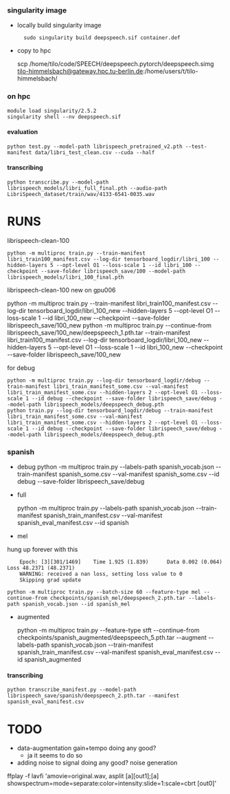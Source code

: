 ### singularity image

* locally build singularity image

        sudo singularity build deepspeech.sif container.def

* copy to hpc

    scp /home/tilo/code/SPEECH/deepspeech.pytorch/deepspeech.simg tilo-himmelsbach@gateway.hpc.tu-berlin.de:/home/users/t/tilo-himmelsbach/

### on hpc
    module load singularity/2.5.2
    singularity shell --nv deepspeech.sif
    
#### evaluation
    python test.py --model-path librispeech_pretrained_v2.pth --test-manifest data/libri_test_clean.csv --cuda --half

#### transcribing 
    python transcribe.py --model-path librispeech_models/libri_full_final.pth --audio-path LibriSpeech_dataset/train/wav/4133-6541-0035.wav
    
# RUNS

librispeech-clean-100

    python -m multiproc train.py --train-manifest libri_train100_manifest.csv --log-dir tensorboard_logdir/libri_100 --hidden-layers 5 --opt-level O1 --loss-scale 1 --id libri_100 --checkpoint --save-folder librispeech_save/100 --model-path librispeech_models/libri_100_final.pth

librispeech-clean-100 new on gpu006

python -m multiproc train.py --train-manifest libri_train100_manifest.csv --log-dir tensorboard_logdir/libri_100_new --hidden-layers 5 --opt-level O1 --loss-scale 1 --id libri_100_new --checkpoint --save-folder librispeech_save/100_new
python -m multiproc train.py --continue-from librispeech_save/100_new/deepspeech_1.pth.tar --train-manifest libri_train100_manifest.csv --log-dir tensorboard_logdir/libri_100_new --hidden-layers 5 --opt-level O1 --loss-scale 1 --id libri_100_new --checkpoint --save-folder librispeech_save/100_new

for debug
    
    python -m multiproc train.py --log-dir tensorboard_logdir/debug --train-manifest libri_train_manifest_some.csv --val-manifest libri_train_manifest_some.csv --hidden-layers 2 --opt-level O1 --loss-scale 1 --id debug --checkpoint --save-folder librispeech_save/debug --model-path librispeech_models/deepspeech_debug.pth
    python train.py --log-dir tensorboard_logdir/debug --train-manifest libri_train_manifest_some.csv --val-manifest libri_train_manifest_some.csv --hidden-layers 2 --opt-level O1 --loss-scale 1 --id debug --checkpoint --save-folder librispeech_save/debug --model-path librispeech_models/deepspeech_debug.pth

### spanish
* debug
    python -m multiproc train.py --labels-path spanish_vocab.json --train-manifest spanish_some.csv --val-manifest spanish_some.csv --id debug --save-folder librispeech_save/debug

* full
 
    python -m multiproc train.py --labels-path spanish_vocab.json --train-manifest spanish_train_manifest.csv --val-manifest spanish_eval_manifest.csv --id spanish
    
* mel

 hung up forever with this 

        Epoch: [3][301/1469]    Time 1.925 (1.839)      Data 0.002 (0.064)      Loss 48.2371 (48.2371)
        WARNING: received a nan loss, setting loss value to 0
        Skipping grad update

    python -m multiproc train.py --batch-size 60 --feature-type mel --continue-from checkpoints/spanish_mel/deepspeech_2.pth.tar --labels-path spanish_vocab.json --id spanish_mel

* augmented

    python -m multiproc train.py --feature-type stft --continue-from checkpoints/spanish_augmented/deepspeech_5.pth.tar --augment --labels-path spanish_vocab.json --train-manifest spanish_train_manifest.csv --val-manifest spanish_eval_manifest.csv --id spanish_augmented

#### transcribing
    
    python transcribe_manifest.py --model-path librispeech_save/spanish/deepspeech_2.pth.tar --manifest spanish_eval_manifest.csv

# TODO
* data-augmentation gain+tempo doing any good?
    * ja it seems to do so
* adding noise to signal doing any good? noise generation


ffplay -f lavfi 'amovie=original.wav, asplit [a][out1];[a] showspectrum=mode=separate:color=intensity:slide=1:scale=cbrt [out0]'